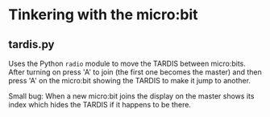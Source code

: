 # Tinkering with the micro:bit

## tardis.py

Uses the Python `radio` module to move the TARDIS between micro:bits.
After turning on press 'A' to join (the first one becomes the master) and then
press 'A' on the micro:bit showing the TARDIS to make it jump to another.

Small bug: When a new micro:bit joins the display on the master shows its
index which hides the TARDIS if it happens to be there.
